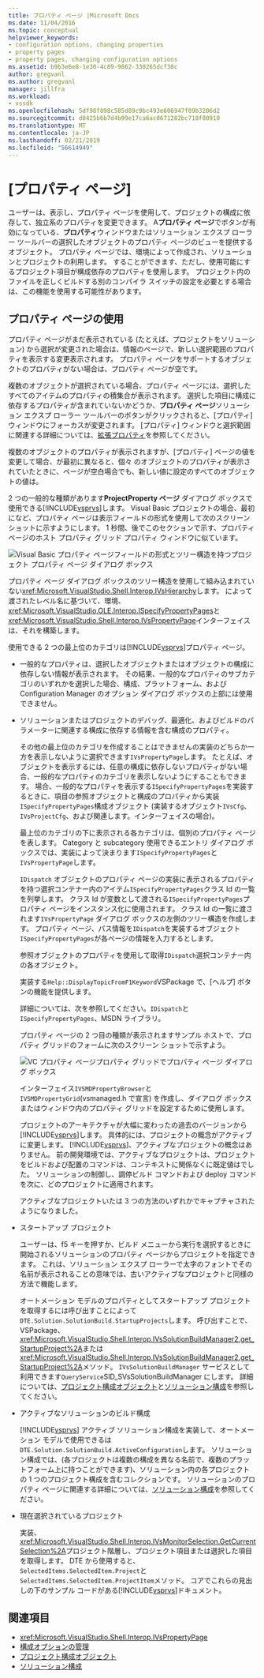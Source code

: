 ```yaml
---
title: プロパティ ページ |Microsoft Docs
ms.date: 11/04/2016
ms.topic: conceptual
helpviewer_keywords:
- configuration options, changing properties
- property pages
- property pages, changing configuration options
ms.assetid: b9b3e6e8-1e30-4c89-9862-330265dcf38c
author: gregvanl
ms.author: gregvanl
manager: jillfra
ms.workload:
- vssdk
ms.openlocfilehash: 5df98f898c585d89c9bc493e606947f89b3206d2
ms.sourcegitcommit: d0425b6b7d4b99e17ca6ac0671282bc718f80910
ms.translationtype: MT
ms.contentlocale: ja-JP
ms.lasthandoff: 02/21/2019
ms.locfileid: "56614949"
---
```

# <a name="property-pages"></a>[プロパティ ページ]
ユーザーは、表示し、プロパティ ページを使用して、プロジェクトの構成に依存して、独立系のプロパティを変更できます。 A**プロパティ ページ**でボタンが有効になっている、**プロパティ**ウィンドウまたはソリューション エクスプ ローラー ツールバーの選択したオブジェクトのプロパティ ページのビューを提供するオブジェクト。 プロパティ ページでは、環境によって作成され、ソリューションとプロジェクトの利用します。 することができます、ただし、使用可能にするプロジェクト項目が構成依存のプロパティを使用します。 プロジェクト内のファイルを正しくビルドする別のコンパイラ スイッチの設定を必要とする場合は、この機能を使用する可能性があります。

## <a name="using-property-pages"></a>プロパティ ページの使用
 プロパティ ページがまだ表示されている (たとえば、プロジェクトをソリューション) から選択が変更された場合は、情報のページで、新しい選択範囲のプロパティを表示する変更表示されます。 プロパティ ページをサポートするオブジェクトのプロパティがない場合は、プロパティ ページが空です。

 複数のオブジェクトが選択されている場合、プロパティ ページには、選択したすべてのアイテムのプロパティの積集合が表示されます。 選択した項目に構成に依存するプロパティが含まれていないかどうか、**プロパティ ページ**ソリューション エクスプ ローラー ツールバーのボタンがクリックされると、[プロパティ] ウィンドウにフォーカスが変更されます。 [プロパティ] ウィンドウと選択範囲に関連する詳細については、[拡張プロパティ](../../extensibility/internals/extending-properties.md)を参照してください。

 複数のオブジェクトのプロパティが表示されますが、[プロパティ] ページの値を変更して場合、が最初に異なると、個々 のオブジェクトのプロパティが表示されていたときに、ページが空白場合でも、新しい値に設定のすべてのオブジェクトの値は。

 2 つの一般的な種類があります**ProjectProperty ページ** ダイアログ ボックスで使用できる[!INCLUDE[vsprvs](../../code-quality/includes/vsprvs_md.md)]します。 Visual Basic プロジェクトの場合、最初になど、プロパティ ページは表示フィールドの形式を使用して次のスクリーン ショットに示すようにします。 1 秒間、後でこのセクションで示す、プロパティ ページのホスト プロパティ グリッド プロパティ ウィンドウに似ています。

 ![Visual Basic プロパティ ページ](../../extensibility/internals/media/vsvbproppages.gif "vsVBPropPages")フィールドの形式とツリー構造を持つプロジェクト プロパティ ページ ダイアログ ボックス

 プロパティ ページ ダイアログ ボックスのツリー構造を使用して組み込まれていない<xref:Microsoft.VisualStudio.Shell.Interop.IVsHierarchy>します。 によって渡されたレベル名に基づいて、環境、<xref:Microsoft.VisualStudio.OLE.Interop.ISpecifyPropertyPages>と<xref:Microsoft.VisualStudio.Shell.Interop.IVsPropertyPage>インターフェイスは、それを構築します。

 使用できる 2 つの最上位のカテゴリは[!INCLUDE[vsprvs](../../code-quality/includes/vsprvs_md.md)]プロパティ ページ。

- 一般的なプロパティは、選択したオブジェクトまたはオブジェクトの構成に依存しない情報が表示されます。 その結果、一般的なプロパティのサブカテゴリのいずれかを選択した場合、構成、プラットフォーム、および Configuration Manager のオプション ダイアログ ボックスの上部には使用できません。

- ソリューションまたはプロジェクトのデバッグ、最適化、およびビルドのパラメーターに関連する構成に依存する情報を含む構成のプロパティ。

  その他の最上位のカテゴリを作成することはできませんの実装のどちらか一方を表示しないように選択できます`IVsPropertyPage`します。 たとえば、オブジェクトを表示するには、任意の構成に依存しないプロパティがない場合、一般的なプロパティのカテゴリを表示しないようにすることもできます。 場合、一般的なプロパティを表示する`ISpecifyPropertyPages`を実装するときに、項目の参照オブジェクトと構成のプロパティから実装`ISpecifyPropertyPages`構成オブジェクト (実装するオブジェクト`IVsCfg`、 `IVsProjectCfg`、および関連します。インターフェイスの場合)。

  最上位のカテゴリの下に表示される各カテゴリは、個別のプロパティ ページを表します。 Category と subcategory 使用できるエントリ ダイアログ ボックスでは、実装によって決まります`ISpecifyPropertyPages`と`IVsPropertyPage`します。

  `IDispatch` オブジェクトのプロパティ ページの実装に表示されるプロパティを持つ選択コンテナー内のアイテム`ISpecifyPropertyPages`クラス Id の一覧を列挙します。 クラス Id が変数として渡される`ISpecifyPropertyPages`プロパティ ページをインスタンス化に使用されます。 クラス Id の一覧に渡されます`IVsPropertyPage` ダイアログ ボックスの左側のツリー構造を作成します。 プロパティ ページ、パス情報を`IDispatch`を実装するオブジェクト`ISpecifyPropertyPages`が各ページの情報を入力するとします。

  参照オブジェクトのプロパティを使用して取得`IDispatch`選択コンテナー内の各オブジェクト。

  実装する`Help::DisplayTopicFromF1Keyword`VSPackage で、[ヘルプ] ボタンの機能を提供します。

  詳細については、次を参照してください。`IDispatch`と`ISpecifyPropertyPages`、MSDN ライブラリ。

  プロパティ ページの 2 つ目の種類が表示されますサンプル ホストで、プロパティ グリッドのフォームに次のスクリーン ショットで示すよう。

  ![VC プロパティ ページ](../../extensibility/internals/media/vsvcproppages.gif "vsVCPropPages")プロパティ グリッドでプロパティ ページ ダイアログ ボックス

  インターフェイス`IVSMDPropertyBrowser`と`IVSMDPropertyGrid`(vsmanaged.h で宣言) を作成し、ダイアログ ボックスまたはウィンドウ内のプロパティ グリッドを設定するために使用します。

  プロジェクトのアーキテクチャが大幅に変わったの過去のバージョンから[!INCLUDE[vsprvs](../../code-quality/includes/vsprvs_md.md)]します。 具体的には、プロジェクトの概念がアクティブに変更します。 [!INCLUDE[vsprvs](../../code-quality/includes/vsprvs_md.md)]、アクティブなプロジェクトの概念はありません。 前の開発環境では、アクティブなプロジェクトは、プロジェクトをビルドおよび配置のコマンドは、コンテキストに関係なくに既定値はでした。 ソリューションの制御し、調停ビルド コマンドおよび deploy コマンドを次に、どのプロジェクトに適用されます。

  アクティブなプロジェクトいたは 3 つの方法のいずれかでキャプチャされたようになりました。

- スタートアップ プロジェクト

   ユーザーは、f5 キーを押すか、ビルド メニューから実行を選択するときに開始されるソリューションのプロパティ ページからプロジェクトを指定できます。 これは、ソリューション エクスプ ローラーで太字のフォントでその名前が表示されることの意味では、古いアクティブなプロジェクトと同様の方法で機能します。

   オートメーション モデルのプロパティとしてスタートアップ プロジェクトを取得するには呼び出すことによって`DTE.Solution.SolutionBuild.StartupProjects`します。 呼び出すことで、VSPackage、<xref:Microsoft.VisualStudio.Shell.Interop.IVsSolutionBuildManager2.get_StartupProject%2A>または<xref:Microsoft.VisualStudio.Shell.Interop.IVsSolutionBuildManager2.get_StartupProject%2A>メソッド。 `IVsSolutionBuildManager` サービスとして利用できます`QueryService`SID_SVsSolutionBuildManager にします。 詳細については、[プロジェクト構成オブジェクト](../../extensibility/internals/project-configuration-object.md)と[ソリューション構成](../../extensibility/internals/solution-configuration.md)を参照してください。

- アクティブなソリューションのビルド構成

   [!INCLUDE[vsprvs](../../code-quality/includes/vsprvs_md.md)] アクティブ ソリューション構成を実装して、オートメーション モデルで使用できるは`DTE.Solution.SolutionBuild.ActiveConfiguration`します。 ソリューション構成では、(各プロジェクトは複数の構成を異なる名前で、複数のプラットフォーム上に持つことができます)、ソリューション内の各プロジェクトの 1 つのプロジェクト構成を含むコレクションです。 ソリューションのプロパティ ページに関連する詳細については、[ソリューション構成](../../extensibility/internals/solution-configuration.md)を参照してください。

- 現在選択されているプロジェクト

   実装、<xref:Microsoft.VisualStudio.Shell.Interop.IVsMonitorSelection.GetCurrentSelection%2A>プロジェクト階層し、プロジェクト項目または選択した項目を取得します。 DTE から使用すると、`SelectedItems.SelectedItem.Project`と`SelectedItems.SelectedItem.ProjectItem`メソッド。 コアでこれらの見出しの下のサンプル コードがある[!INCLUDE[vsprvs](../../code-quality/includes/vsprvs_md.md)]ドキュメント。

## <a name="see-also"></a>関連項目
- <xref:Microsoft.VisualStudio.Shell.Interop.IVsPropertyPage>
- [構成オプションの管理](../../extensibility/internals/managing-configuration-options.md)
- [プロジェクト構成オブジェクト](../../extensibility/internals/project-configuration-object.md)
- [ソリューション構成](../../extensibility/internals/solution-configuration.md)